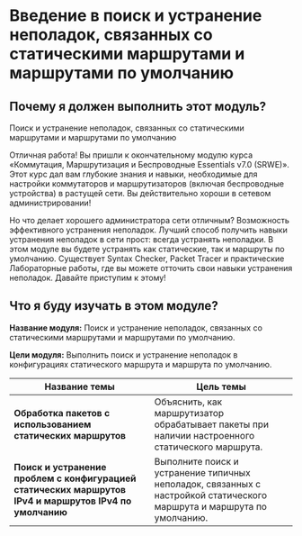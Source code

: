 # Введение в поиск и устранение неполадок, связанных со статическими маршрутами и маршрутами по умолчанию

<!-- 16.0.1-->
## Почему я должен выполнить этот модуль?
Поиск и устранение неполадок, связанных со статическими маршрутами и маршрутами по умолчанию

Отличная работа! Вы пришли к окончательному модулю курса «Коммутация, Маршрутизация и Беспроводные Essentials v7.0 (SRWE)». Этот курс дал вам глубокие знания и навыки, необходимые для настройки коммутаторов и маршрутизаторов (включая беспроводные устройства) в растущей сети. Вы действительно хороши в сетевом администрировании!

Но что делает хорошего администратора сети отличным? Возможность эффективного устранения неполадок. Лучший способ получить навыки устранения неполадок в сети прост: всегда устранять неполадки. В этом модуле вы будете устранять как статические, так и маршруты по умолчанию. Существует Syntax Checker, Packet Tracer и практические Лабораторные работы, где вы можете отточить свои навыки устранения неполадок. Давайте приступим к этому!


<!-- 16.0.2-->
## Что я буду изучать в этом модуле?

**Название модуля:** Поиск и устранение неполадок, связанных со статическими маршрутами и маршрутами по умолчанию.

**Цели модуля:** Выполнить поиск и устранение неполадок в конфигурациях статического маршрута и маршрута по умолчанию.

| **Название темы** | **Цель темы** |
| --- | --- |
| **Обработка пакетов с использованием статических маршрутов** | Объяснить, как маршрутизатор обрабатывает пакеты при наличии настроенного статического маршрута. |
| **Поиск и устранение проблем с конфигурацией статических маршрутов IPv4 и маршрутов IPv4 по умолчанию** | Выполните поиск и устранение типичных неполадок, связанных с настройкой статического маршрута и маршрута по умолчанию. |